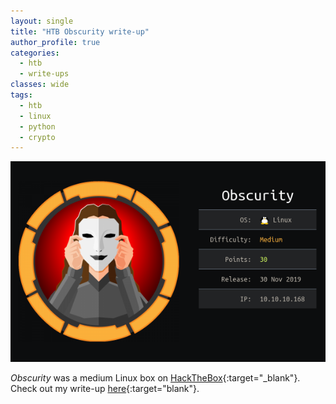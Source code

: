 ```yaml
---
layout: single
title: "HTB Obscurity write-up"
author_profile: true
categories: 
  - htb
  - write-ups
classes: wide
tags:
  - htb
  - linux
  - python
  - crypto
---
```


![Obscurity on HTB](/assets/images/obscurity_info.png)

*Obscurity* was a medium Linux box on [HackTheBox](https://www.hackthebox.eu/){:target="_blank"}. Check out my write-up [here](https://github.com/Muemmelmoehre/write-ups/blob/master/obscurity.pdf){:target="blank"}.
